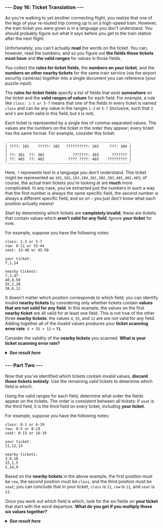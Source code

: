 ﻿### --- Day 16: Ticket Translation ---

As you're walking to yet another connecting flight, you realize that one of 
the legs of your re-routed trip coming up is on a high-speed train.
However, the train ticket you were given is in a language you don't 
understand. You should probably figure out what it says before you get to 
the train station after the next flight.

Unfortunately, you can't actually **read** the words on the ticket. You can,
however, read the numbers, and so you figure out **the fields these tickets 
must have** and **the valid ranges** for values in those fields.

You collect the **rules for ticket fields**, the **numbers on your ticket**, and
the **numbers on other nearby tickets** for the same train service (via the 
airport security cameras) together into a single document you can reference 
(your puzzle input).

The **rules for ticket fields** specify a list of fields that exist **somewhere** 
on the ticket and the **valid ranges of values** for each field. For example, a 
rule like `class: 1-3 or 5-7` means that one of the fields in every ticket is 
named `class` and can be any value in the ranges `1-3` or `5-7` (inclusive, such 
that `3` and `5` are both valid in this field, but `4` is not).

Each ticket is represented by a single line of comma-separated values. The 
values are the numbers on the ticket in the order they appear; every ticket
has the same format. For example, consider this ticket:

	.--------------------------------------------------------.
	| ????: 101    ?????: 102   ??????????: 103     ???: 104 |
	|                                                        |
	| ??: 301  ??: 302             ???????: 303      ??????? |
	| ??: 401  ??: 402           ???? ????: 403    ????????? |
	'--------------------------------------------------------'

Here, `?` represents text in a language you don't understand. This ticket
might be represented as `101,102,103,104,301,302,303,401,402,403`; of course,
the actual train tickets you're looking at are **much** more complicated. In 
any case, you've extracted just the numbers in such a way that the first 
number is always the same specific field, the second number is always a 
different specific field, and so on - you just don't know what each
position actually means!

Start by determining which tickets are **completely invalid**; these are
tickets that contain values which **aren't valid for any field**. Ignore **your 
ticket** for now.

For example, suppose you have the following notes:

	class: 1-3 or 5-7
	row: 6-11 or 33-44
	seat: 13-40 or 45-50

	your ticket:
	7,1,14

	nearby tickets:
	7,3,47
	40,4,50
	55,2,20
	38,6,12

It doesn't matter which position corresponds to which field; you can
identify invalid **nearby tickets** by considering only whether tickets contain 
**values that are not valid for any field**. In this example, the values on the 
first **nearby ticket** are all valid for at least one field. This is not true 
of the other three **nearby tickets**: the values `4`, `55`, and `12` are are not
valid for any field. Adding together all of the invalid values produces 
your **ticket scanning error rate**: `4 + 55 + 12` = **`71`**.

Consider the validity of the **nearby tickets** you scanned. **What is your 
ticket scanning error rate?**

<details>
  <summary><strong><em>See result here</em></strong></summary>
	Your puzzle answer was <strong><em>30869</em></strong>.
</details>

### --- Part Two ---

Now that you've identified which tickets contain invalid values, **discard 
those tickets entirely**. Use the remaining valid tickets to determine which 
field is which.

Using the valid ranges for each field, determine what order the fields 
appear on the tickets. The order is consistent between all tickets: if `seat`
is the third field, it is the third field on every ticket, including **your 
ticket**.

For example, suppose you have the following notes:

	class: 0-1 or 4-19
	row: 0-5 or 8-19
	seat: 0-13 or 16-19

	your ticket:
	11,12,13

	nearby tickets:
	3,9,18
	15,1,5
	5,14,9

Based on the **nearby tickets** in the above example, the first position must
be `row`, the second position must be `class`, and the third position must be 
`seat`; you can conclude that in your ticket, `class` is `12`, `row` is `11`, and
`seat` is `13`.

Once you work out which field is which, look for the six fields on **your 
ticket** that start with the word departure. **What do you get if you multiply 
those six values together?**

<details>
  <summary><strong><em>See result here</em></strong></summary>
	Your puzzle answer was <strong><em>4381476149273</em></strong>.
</details>